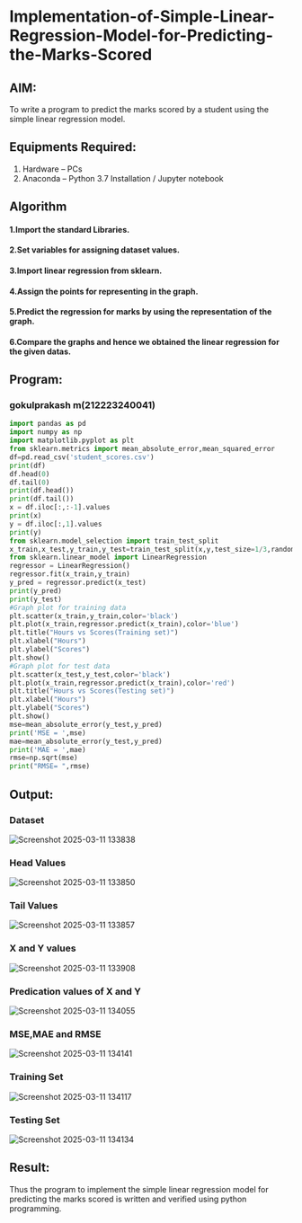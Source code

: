 # Implementation-of-Simple-Linear-Regression-Model-for-Predicting-the-Marks-Scored

## AIM:
To write a program to predict the marks scored by a student using the simple linear regression model.
## Equipments Required:
1. Hardware – PCs
2. Anaconda – Python 3.7 Installation / Jupyter notebook

## Algorithm
#### 1.Import the standard Libraries. 
#### 2.Set variables for assigning dataset values. 
#### 3.Import linear regression from sklearn. 
#### 4.Assign the points for representing in the graph. 
#### 5.Predict the regression for marks by using the representation of the graph. 
#### 6.Compare the graphs and hence we obtained the linear regression for the given datas.
## Program:
### gokulprakash m(212223240041)
```py
import pandas as pd
import numpy as np
import matplotlib.pyplot as plt
from sklearn.metrics import mean_absolute_error,mean_squared_error
df=pd.read_csv('student_scores.csv')
print(df)
df.head(0)
df.tail(0)
print(df.head())
print(df.tail())
x = df.iloc[:,:-1].values
print(x)
y = df.iloc[:,1].values
print(y)
from sklearn.model_selection import train_test_split
x_train,x_test,y_train,y_test=train_test_split(x,y,test_size=1/3,random_state=0)
from sklearn.linear_model import LinearRegression
regressor = LinearRegression()
regressor.fit(x_train,y_train)
y_pred = regressor.predict(x_test)
print(y_pred)
print(y_test)
#Graph plot for training data
plt.scatter(x_train,y_train,color='black')
plt.plot(x_train,regressor.predict(x_train),color='blue')
plt.title("Hours vs Scores(Training set)")
plt.xlabel("Hours")
plt.ylabel("Scores")
plt.show()
#Graph plot for test data
plt.scatter(x_test,y_test,color='black')
plt.plot(x_train,regressor.predict(x_train),color='red')
plt.title("Hours vs Scores(Testing set)")
plt.xlabel("Hours")
plt.ylabel("Scores")
plt.show()
mse=mean_absolute_error(y_test,y_pred)
print('MSE = ',mse)
mae=mean_absolute_error(y_test,y_pred)
print('MAE = ',mae)
rmse=np.sqrt(mse)
print("RMSE= ",rmse)
```
## Output:
### Dataset
![Screenshot 2025-03-11 133838](https://github.com/user-attachments/assets/2a0480e8-0a95-4208-8f43-d1a6d2cfd480)

### Head Values
![Screenshot 2025-03-11 133850](https://github.com/user-attachments/assets/24867ad6-ca28-41f2-adad-c4e7936b7969)

### Tail Values
![Screenshot 2025-03-11 133857](https://github.com/user-attachments/assets/3b57ef67-fc0a-42a0-902a-23e3cb0c9cd3)

### X and Y values
![Screenshot 2025-03-11 133908](https://github.com/user-attachments/assets/b2287ca8-64e0-45ab-b530-c168a2806457)

### Predication values of X and Y
![Screenshot 2025-03-11 134055](https://github.com/user-attachments/assets/bd3a6635-b13e-4d6b-9909-ed026dcbe695)

### MSE,MAE and RMSE
![Screenshot 2025-03-11 134141](https://github.com/user-attachments/assets/7fd112ba-964a-45c5-8990-025259a0fc7a)

### Training Set
![Screenshot 2025-03-11 134117](https://github.com/user-attachments/assets/db577bee-e112-4aaf-bdbb-cdc844be7b6e)

### Testing Set
![Screenshot 2025-03-11 134134](https://github.com/user-attachments/assets/529c0a88-8c7b-457f-adf7-7e20c66dfd7c)

## Result:
Thus the program to implement the simple linear regression model for predicting the marks scored is written and verified using python programming.
